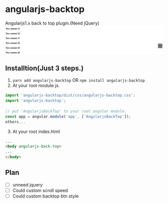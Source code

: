 # angularjs-backtop
Angularjs1.x back to top plugin.(Need jQuery)
![AngularjsBackTop](src/example/example.png)

## Installtion(Just 3 steps.)
1. ```yarn add angularjs-backtop``` OR ```npm install angularjs-backtop```
2. At your root module js.
```javascript
import 'angularjs-backtop/dist/css/angularjs-backtop.css';
import 'angularjs-backtop';

// put 'AngularjsBackTop' to your root angular module.
const app = angular.module('app', ['AngularjsBackTop']);
others...
```
3. At your root index.html
```html
...
<body angularjs-back-top>
...
</body>
```
## Plan
- [ ] unneed jquery
- [ ] Could custom scroll speed
- [ ] Could custom backtop btn style